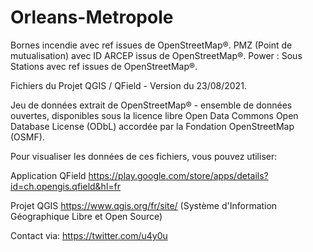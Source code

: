 # Orleans-Metropole

Bornes incendie avec ref issues de OpenStreetMap®.
PMZ (Point de mutualisation) avec ID ARCEP issus de OpenStreetMap®.
Power : Sous Stations avec ref issues de OpenStreetMap®.

Fichiers du Projet QGIS / QField - Version du 23/08/2021.

Jeu de données extrait de OpenStreetMap® - ensemble de données ouvertes, disponibles sous la licence libre Open Data Commons Open Database License (ODbL) accordée par la Fondation OpenStreetMap (OSMF).

Pour visualiser les données de ces fichiers, vous pouvez utiliser:

Application QField https://play.google.com/store/apps/details?id=ch.opengis.qfield&hl=fr

Projet QGIS https://www.qgis.org/fr/site/ (Système d'Information Géographique Libre et Open Source)

Contact via: https://twitter.com/u4y0u
